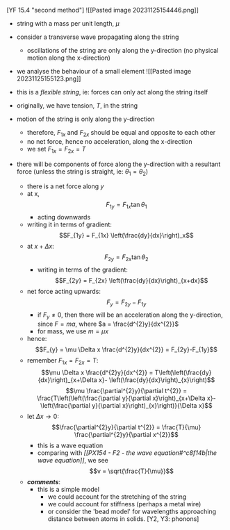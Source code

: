 [YF 15.4 "second method"]
 ![[Pasted image 20231125154446.png]]
- string with a mass per unit length, $\mu$
- consider a transverse wave propagating along the string
	- oscillations of the string are only along the y-direction (no physical motion along the x-direction)
- we analyse the behaviour of a small element
![[Pasted image 20231125155123.png]]
- this is a *flexible string*, ie: forces can only act along the string itself

- originally, we have tension, $T$, in the string
- motion of the string is only along the y-direction
	- therefore, $F_{1x}$ and $F_{2x}$ should be equal and opposite to each other
	- no net force, hence no acceleration, along the x-direction
	- we set $F_{1x}=F_{2x}= T$
- there will be components of force along the y-direction with a resultant force (unless the string is straight, ie: $\theta_{1}=\theta_{2}$)
	- there is a net force along $y$
	- at x, $$F_{1y} = F_{1x}\tan{\theta_{1}}$$
		- acting downwards
	- writing it in terms of gradient: $$F_{1y} = F_{1x} \left(\frac{dy}{dx}\right)_x$$
	- at $x+\Delta x$: $$F_{2y} = F_{2x} \tan \theta_{2}$$
		- writing in terms of the gradient: $$F_{2y} = F_{2x} \left(\frac{dy}{dx}\right)_{x+dx}$$
	- net force acting upwards: $$F_{y} = F_{2y}-F_{1y}$$
		- if $F_{y}\neq0$, then there will be an acceleration along the y-direction, since $F=ma$, where $a = \frac{d^{2}y}{dx^{2}}$
		- for mass, we use $m=\mu x$
	- hence: $$F_{y} = \mu \Delta x \frac{d^{2}y}{dx^{2}} = F_{2y}-F_{1y}$$
	- remember $F_{1x}=F_{2x}=T$: $$\mu \Delta x \frac{d^{2}y}{dx^{2}} = T\left(\left(\frac{dy}{dx}\right)_{x+\Delta x}- \left(\frac{dy}{dx}\right)_{x}\right)$$
			$$\mu \frac{\partial^{2}y}{\partial t^{2}} = \frac{T\left(\left(\frac{\partial y}{\partial x}\right)_{x+\Delta x}- \left(\frac{\partial y}{\partial x}\right)_{x}\right)}{\Delta x}$$
	- let $\Delta x\to 0$: $$\frac{\partial^{2}y}{\partial t^{2}} = \frac{T}{\mu} \frac{\partial^{2}y}{\partial x^{2}}$$
		- this is a wave equation
		- comparing with *[[PX154 - F2 - the wave equation#^c8f14b|the wave equation]]*, we see $$v = \sqrt{\frac{T}{\mu}}$$
	- ***comments***:
		- this is a simple model
			- we could account for the stretching of the string
			- we could account for stiffness (perhaps a metal wire)
			- or consider the 'bead model' for wavelengths approaching distance between atoms in solids. [Y2, Y3: phonons]
